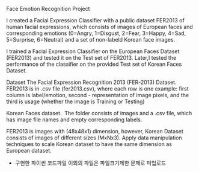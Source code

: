 Face Emotion Recognition Project 
 
I created a Facial Expression Classifier with a public dataset FER2013 of human facial expressions, 
which consists of images of European faces and corresponding emotions (0=Angry, 1=Disgust, 2=Fear, 3=Happy, 4=Sad, 5=Surprise, 6=Neutral) and a set of non-labeld Korean face images.

I trained a Facial Expression Classifier on the European Faces Dataset (FER2013) and tested it on the Test set of FER2013. 
Later,I tested the performance of the classifier on the provided Test set of Korean Faces Dataset. 
 
Dataset 
The Facial Expression Recognition 2013 (FER-2013) Dataset.
FER2013 is in .csv file (fer2013.csv), where each row is one example: first column is label/emotion, second - representation of image pixels, 
and the third is usage (whether the image is Training or Testing)

Korean Faces dataset. ​
The folder consists of images and a .csv file, which has image file names and empty corresponding labels.
 
FER2013 is images with (48x48x1) dimension, 
however, Korean Dataset consists of images of different sizes (MxNx3).
Apply data manipulation techniques to scale Korean dataset to have the same dimension as European dataset.

* 구현한 파이썬 코드파일 이외의 파일은 파일크기제한 문제로 미업로드

